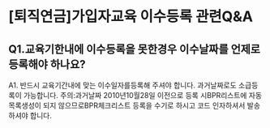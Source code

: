 # [퇴직연금]가입자교육 이수등록 관련Q&A
## Q1.교육기한내에 이수등록을 못한경우 이수날짜를 언제로 등록해야 하나요?
A1.
반드시 교육기간내에 맞는 이수일자를등록해 주셔야 합니다.
과거날짜로도 소급등록이 가능합니다.
주의:과거날짜
2010년10월28일 이전으로 등록 시BPR리스트에 자동목록생성이 되지 않으므로BPR체크리스트 등록을 수기로 하시고 코드 인자하셔서 발송하셔야 합니다.

